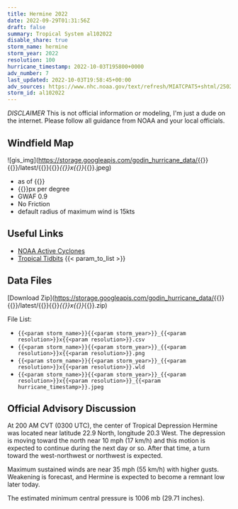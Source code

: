 ```yaml
---
title: Hermine 2022
date: 2022-09-29T01:31:56Z
draft: false
summary: Tropical System al102022
disable_share: true
storm_name: hermine
storm_year: 2022
resolution: 100
hurricane_timestamp: 2022-10-03T195800+0000
adv_number: 7
last_updated: 2022-10-03T19:58:45+00:00
adv_sources: https://www.nhc.noaa.gov/text/refresh/MIATCPAT5+shtml/250232.shtml;https://www.nhc.noaa.gov/refresh/graphics_at5+shtml/023309.shtml?cone
storm_id: al102022
---
```

*DISCLAIMER* This is not official information or modeling, I'm just a dude on the internet.  Please follow all guidance from NOAA and your local officials.

## Windfield Map
![gis_img](https://storage.googleapis.com/godin_hurricane_data/{{<param storm_name>}}{{<param storm_year>}}/latest/{{<param storm_name>}}{{<param storm_year>}}_{{<param resolution>}}x{{<param resolution>}}_{{<param hurricane_timestamp>}}.jpeg)

- as of {{<param last_updated>}}
- {{<param resolution>}}px per degree
- GWAF 0.9
- No Friction
- default radius of maximum wind is 15kts

## Useful Links
- [NOAA Active Cyclones](https://www.nhc.noaa.gov/)
- [Tropical Tidbits](https://www.tropicaltidbits.com/storminfo/)
{{< param_to_list >}}

## Data Files
[Download Zip](https://storage.googleapis.com/godin_hurricane_data/{{<param storm_name>}}{{<param storm_year>}}/latest/{{<param storm_name>}}{{<param storm_year>}}_{{<param resolution>}}x{{<param resolution>}}_{{<param hurricane_timestamp>}}.zip)

File List:
- `{{<param storm_name>}}{{<param storm_year>}}_{{<param resolution>}}x{{<param resolution>}}.csv`
- `{{<param storm_name>}}{{<param storm_year>}}_{{<param resolution>}}x{{<param resolution>}}.png`
- `{{<param storm_name>}}{{<param storm_year>}}_{{<param resolution>}}x{{<param resolution>}}.wld`
- `{{<param storm_name>}}{{<param storm_year>}}_{{<param resolution>}}x{{<param resolution>}}_{{<param hurricane_timestamp>}}.jpeg`


## Official Advisory Discussion
At 200 AM CVT (0300 UTC), the center of Tropical Depression Hermine 
was located near latitude 22.9 North, longitude 20.3 West. The 
depression is moving toward the north near 10 mph (17 km/h) and this 
motion is expected to continue during the next day or so. After that 
time, a turn toward the west-northwest or northwest is expected.
 
Maximum sustained winds are near 35 mph (55 km/h) with higher gusts. 
Weakening is forecast, and Hermine is expected to become a remnant 
low later today.
 
The estimated minimum central pressure is 1006 mb (29.71 inches).